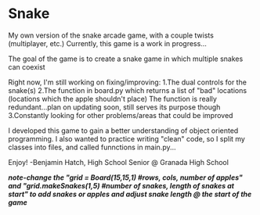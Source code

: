 # Snake
My own version of the snake arcade game, with a couple twists (multiplayer, etc.)
Currently, this game is a work in progress...

  The goal of the game is to create a snake game in which multiple snakes can coexist
  
  Right now, I'm still working on fixing/improving:
    1.The dual controls for the snake(s)
    2.The function in board.py which returns a list of "bad" locations (locations which the apple shouldn't place)
      The function is really redundant...plan on updating soon, still serves its purpose though
    3.Constantly looking for other problems/areas that could be improved

I developed this game to gain a better understanding of object oriented programming. I also wanted to
practice writing "clean" code, so I split my classes into files, and called funnctions in main.py...

Enjoy!
  -Benjamin Hatch, High School Senior @ Granada High School
  
***note-change the "grid = Board(15,15,1) #rows, cols, number of apples" and
"grid.makeSnakes(1,5) #number of snakes, length of snakes at start"
to add snakes or apples and adjust snake length @ the start of the game***
